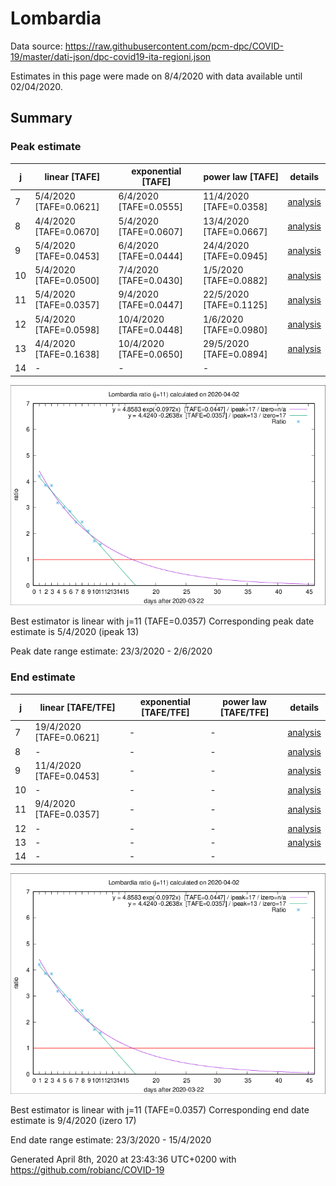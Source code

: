 # Lombardia


Data source: https://raw.githubusercontent.com/pcm-dpc/COVID-19/master/dati-json/dpc-covid19-ita-regioni.json

Estimates in this page were made on 8/4/2020 with data available until 02/04/2020.


## Summary 

### Peak estimate 
|j|linear [TAFE]|exponential [TAFE]|power law [TAFE]|details|
|---|----|-----------|---------|-------|
|7|5/4/2020 [TAFE=0.0621]|6/4/2020 [TAFE=0.0555]|11/4/2020 [TAFE=0.0358]|[analysis](COVID-19_lombardia_j7_2020-04-02.md)|
|8|4/4/2020 [TAFE=0.0670]|5/4/2020 [TAFE=0.0607]|13/4/2020 [TAFE=0.0667]|[analysis](COVID-19_lombardia_j8_2020-04-02.md)|
|9|5/4/2020 [TAFE=0.0453]|6/4/2020 [TAFE=0.0444]|24/4/2020 [TAFE=0.0945]|[analysis](COVID-19_lombardia_j9_2020-04-02.md)|
|10|5/4/2020 [TAFE=0.0500]|7/4/2020 [TAFE=0.0430]|1/5/2020 [TAFE=0.0882]|[analysis](COVID-19_lombardia_j10_2020-04-02.md)|
|11|5/4/2020 [TAFE=0.0357]|9/4/2020 [TAFE=0.0447]|22/5/2020 [TAFE=0.1125]|[analysis](COVID-19_lombardia_j11_2020-04-02.md)|
|12|5/4/2020 [TAFE=0.0598]|10/4/2020 [TAFE=0.0448]|1/6/2020 [TAFE=0.0980]|[analysis](COVID-19_lombardia_j12_2020-04-02.md)|
|13|4/4/2020 [TAFE=0.1638]|10/4/2020 [TAFE=0.0650]|29/5/2020 [TAFE=0.0894]|[analysis](COVID-19_lombardia_j13_2020-04-02.md)|
|14|-|-|-||

![best peak estimate](COVID-19_lombardia_j11_2020-04-02.png)

Best estimator is linear with j=11 (TAFE=0.0357)
Corresponding peak date estimate is 5/4/2020 (ipeak 13)


Peak date range estimate: 23/3/2020 - 2/6/2020

### End estimate 
|j|linear [TAFE/TFE]|exponential [TAFE/TFE]|power law [TAFE/TFE]|details|
|---|----|-----------|---------|-------|
|7|19/4/2020 [TAFE=0.0621]|-|-|[analysis](COVID-19_lombardia_j7_2020-04-02.md)|
|8|-|-|-|[analysis](COVID-19_lombardia_j8_2020-04-02.md)|
|9|11/4/2020 [TAFE=0.0453]|-|-|[analysis](COVID-19_lombardia_j9_2020-04-02.md)|
|10|-|-|-|[analysis](COVID-19_lombardia_j10_2020-04-02.md)|
|11|9/4/2020 [TAFE=0.0357]|-|-|[analysis](COVID-19_lombardia_j11_2020-04-02.md)|
|12|-|-|-|[analysis](COVID-19_lombardia_j12_2020-04-02.md)|
|13|-|-|-|[analysis](COVID-19_lombardia_j13_2020-04-02.md)|
|14|-|-|-||

![best zero estimate](COVID-19_lombardia_j11_2020-04-02.png)

Best estimator is linear with j=11 (TAFE=0.0357)
Corresponding end date estimate is 9/4/2020 (izero 17)


End date range estimate: 23/3/2020 - 15/4/2020

Generated April 8th, 2020 at 23:43:36 UTC+0200 with https://github.com/robianc/COVID-19
